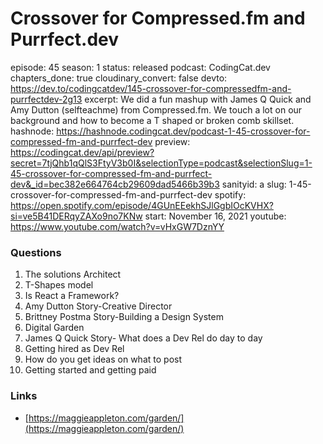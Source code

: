 # Crossover for Compressed.fm and Purrfect.dev

episode: 45
season: 1
status: released
podcast: CodingCat.dev
chapters_done: true
cloudinary_convert: false
devto: https://dev.to/codingcatdev/145-crossover-for-compressedfm-and-purrfectdev-2g13
excerpt: We did a fun mashup with James Q Quick and Amy Dutton (selfteachme) from Compressed.fm. We touch a lot on our background and how to become a T shaped or broken comb skillset.
hashnode: https://hashnode.codingcat.dev/podcast-1-45-crossover-for-compressed-fm-and-purrfect-dev
preview: https://codingcat.dev/api/preview?secret=7tjQhb1qQlS3FtyV3b0I&selectionType=podcast&selectionSlug=1-45-crossover-for-compressed-fm-and-purrfect-dev&_id=bec382e664764cb29609dad5466b39b3
sanityid: a
slug: 1-45-crossover-for-compressed-fm-and-purrfect-dev
spotify: https://open.spotify.com/episode/4GUnEEekhSJlGgbIOcKVHX?si=ve5B41DERqyZAXo9no7KNw
start: November 16, 2021
youtube: https://www.youtube.com/watch?v=vHxGW7DznYY

### Questions

1. The solutions Architect
2. T-Shapes model
3. Is React a Framework?
4. Amy Dutton Story-Creative Director
5. Brittney Postma Story-Building a Design System
6. Digital Garden
7. James Q Quick Story- What does a Dev Rel do day to day
8. Getting hired as Dev Rel
9. How do you get ideas on what to post
10. Getting started and getting paid

### Links

- [https://maggieappleton.com/garden/](https://maggieappleton.com/garden/)